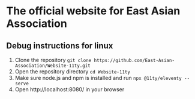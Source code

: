 # The official website for East Asian Association

## Debug instructions for linux

1. Clone the repository `git clone https://github.com/East-Asian-Association/Website-11ty.git`
2. Open the repository directory `cd Website-11ty`
3. Make sure node.js and npm is installed and run `npx @11ty/eleventy --serve`
6. Open http://localhost:8080/ in your browser
